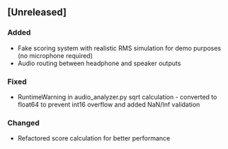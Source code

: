 ## [Unreleased]

### Added
- Fake scoring system with realistic RMS simulation for demo purposes (no microphone required)
- Audio routing between headphone and speaker outputs

### Fixed
- RuntimeWarning in audio_analyzer.py sqrt calculation - converted to float64 to prevent int16 overflow and added NaN/Inf validation

### Changed
- Refactored score calculation for better performance